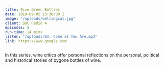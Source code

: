 ```yaml
---
title: Five Green Bottles
date: 2019-09-05 15:36:00 Z
image: "/uploads/bellingcat.jpg"
client: BBC Radio 4
episodes: 5
run-time: 14 mins
listen: "/uploads/03. Come as You Are.mp3"
link: https://www.google.com
---
```


In this series, wine critics offer personal reflections on the personal, political and historical stories of bygone bottles of wine.